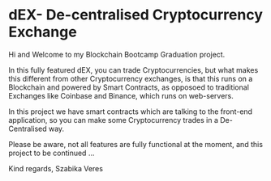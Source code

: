 # dEX- De-centralised Cryptocurrency Exchange

Hi and Welcome to my Blockchain Bootcamp Graduation project.

In this fully featured dEX, you can trade Cryptocurrencies, but what makes this different from other Cryptocurrency exchanges, is that this runs on a Blockchain and powered by Smart Contracts, as opposoed to traditional Exchanges like Coinbase and Binance, which runs on web-servers.

In this project we have smart contracts which are talking to the front-end application, so you can make some Cryptocurrency trades in a De-Centralised way.

Please be aware, not all features are fully functional at the moment, and this project to be continued ...

Kind regards, 
Szabika Veres



